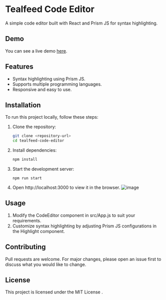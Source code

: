# Tealfeed Code Editor

A simple code editor built with React and Prism JS for syntax highlighting.

## Demo

You can see a live demo [here](#).

## Features

- Syntax highlighting using Prism JS.
- Supports multiple programming languages.
- Responsive and easy to use.

## Installation

To run this project locally, follow these steps:

1. Clone the repository:

   ```bash
   git clone <repository-url>
   cd tealfeed-code-editor
2. Install dependencies:

   ```bash
   npm install
 3. Start the development server:

    ```
    npm run start
  4. Open http://localhost:3000 to view it in the browser.
  ![image](https://github.com/amrita1295/Code-Editor/assets/56605853/a38972b1-6e6c-4147-b09b-191bddd40a60)

  ## Usage
  1. Modify the CodeEditor component in src/App.js to suit your requirements.
  2. Customize syntax highlighting by adjusting Prism JS configurations in the Highlight component.

  ## Contributing
  Pull requests are welcome. For major changes, please open an issue first to discuss what you would like to change.

  ## License
  This project is licensed under the MIT License .
  

    
